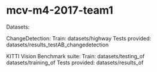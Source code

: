 # mcv-m4-2017-team1

Datasets:

ChangeDetection:
    Train:
        datasets/highway
    Tests provided:
        datasets/results_testAB_changedetection

KITTI Vision Benchmark suite:
    Train:
        datasets/testing_of
        datasets/training_of
    Tests provided:
        datasets/results_of